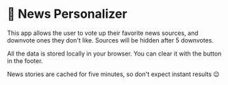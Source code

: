 # 📰 News Personalizer
This app allows the user to vote up their favorite news sources, and downvote ones they don't like.
Sources will be hidden after 5 downvotes.

All the data is stored locally in your browser. You can clear it with the button in the footer.

News stories are cached for five minutes, so don't expect instant results 😉
